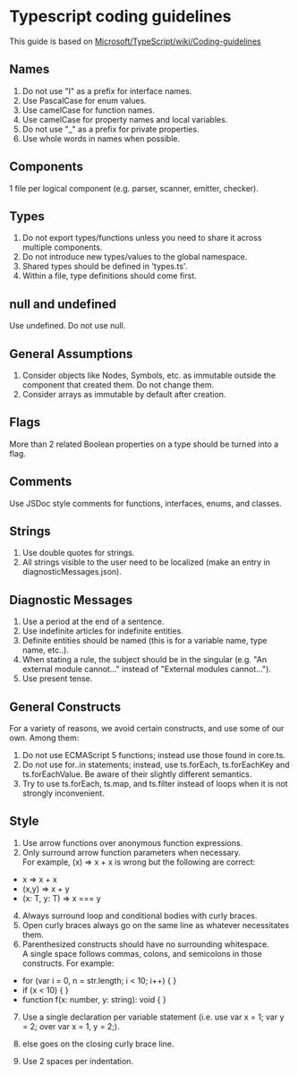 # Typescript coding guidelines
This guide is based on [Microsoft/TypeScript/wiki/Coding-guidelines](https://github.com/Microsoft/TypeScript/wiki/Coding-guidelines)

## Names
1. Do not use "I" as a prefix for interface names.
2. Use PascalCase for enum values.
3. Use camelCase for function names.
4. Use camelCase for property names and local variables.
6. Do not use "_" as a prefix for private properties.
7. Use whole words in names when possible.


## Components
1 file per logical component (e.g. parser, scanner, emitter, checker).


## Types
1. Do not export types/functions unless you need to share it across multiple components.
2. Do not introduce new types/values to the global namespace.
3. Shared types should be defined in 'types.ts'.
4. Within a file, type definitions should come first.


## null and undefined
Use undefined. Do not use null.


## General Assumptions
1. Consider objects like Nodes, Symbols, etc. as immutable outside the component that created them. Do not change them.
2. Consider arrays as immutable by default after creation.


## Flags
More than 2 related Boolean properties on a type should be turned into a flag.

## Comments
Use JSDoc style comments for functions, interfaces, enums, and classes.

## Strings
1. Use double quotes for strings.
2. All strings visible to the user need to be localized (make an entry in diagnosticMessages.json).


## Diagnostic Messages

1. Use a period at the end of a sentence.
2. Use indefinite articles for indefinite entities.
3. Definite entities should be named (this is for a variable name, type name, etc..).
4. When stating a rule, the subject should be in the singular (e.g. "An external module cannot..." instead of "External modules cannot...").
5. Use present tense.


## General Constructs
For a variety of reasons, we avoid certain constructs, and use some of our own. Among them:

1. Do not use ECMAScript 5 functions; instead use those found in core.ts.
2. Do not use for..in statements; instead, use ts.forEach, ts.forEachKey and ts.forEachValue. Be aware of their slightly different semantics.
3. Try to use ts.forEach, ts.map, and ts.filter instead of loops when it is not strongly inconvenient.


## Style
1. Use arrow functions over anonymous function expressions.
2. Only surround arrow function parameters when necessary.<br>
For example, (x) => x + x is wrong but the following are correct:
- x => x + x
- (x,y) => x + y
- <T>(x: T, y: T) => x === y

4. Always surround loop and conditional bodies with curly braces.
5. Open curly braces always go on the same line as whatever necessitates them.
6. Parenthesized constructs should have no surrounding whitespace. <br>
A single space follows commas, colons, and semicolons in those constructs. For example:
- for (var i = 0, n = str.length; i < 10; i++) { }
- if (x < 10) { }
- function f(x: number, y: string): void { }

7. Use a single declaration per variable statement 
(i.e. use var x = 1; var y = 2; over var x = 1, y = 2;).

8. else goes on the closing curly brace line.
9. Use 2 spaces per indentation.